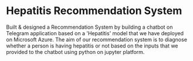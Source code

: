 # Hepatitis Recommendation System

Built & designed a Recommendation System by building a chatbot on Telegram application based on a 'Hepatitis' model that we have deployed on Microsoft Azure. The aim of our recommendation system is to diagnose whether a person is having hepatitis or not based on the inputs that we provided to the chatbot using python on jupyter platform.
